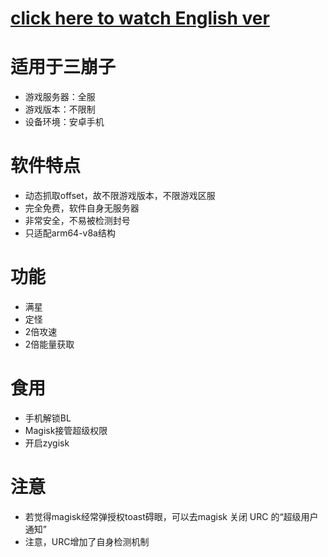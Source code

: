 # [click here to watch English ver](README_en.md)  

# 适用于三崩子
* 游戏服务器：全服
* 游戏版本：不限制
* 设备环境：安卓手机

# 软件特点
* 动态抓取offset，故不限游戏版本，不限游戏区服
* 完全免费，软件自身无服务器
* 非常安全，不易被检测封号
* 只适配arm64-v8a结构

# 功能
* 满星
* 定怪
* 2倍攻速
* 2倍能量获取

# 食用
* 手机解锁BL
* Magisk接管超级权限
* 开启zygisk


# 注意

* 若觉得magisk经常弹授权toast碍眼，可以去magisk 关闭 URC 的“超级用户通知”
* 注意，URC增加了自身检测机制

